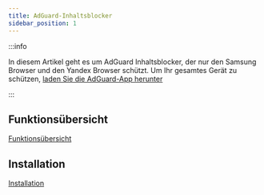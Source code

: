 ```yaml
---
title: AdGuard-Inhaltsblocker
sidebar_position: 1
---
```


:::info

In diesem Artikel geht es um AdGuard Inhaltsblocker, der nur den Samsung Browser und den Yandex Browser schützt. Um Ihr gesamtes Gerät zu schützen, [laden Sie die AdGuard-App herunter](https://agrd.io/download-kb-adblock)

:::

## Funktionsübersicht

[Funktionsübersicht](/adguard-content-blocker/overview.md)

## Installation

[Installation](/adguard-content-blocker/installation.md)
